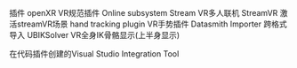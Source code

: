 插件
openXR                  VR规范插件
Online subsystem Stream VR多人联机
StreamVR                激活streamVR场景
hand tracking plugin    VR手势插件
Datasmith Importer      跨格式导入
UBIKSolver              VR全身IK骨骼显示(上半身显示)

在代码插件创建的Visual Studio Integration Tool

